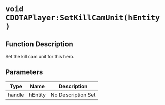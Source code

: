 # `void CDOTAPlayer:SetKillCamUnit(hEntity )`
## Function Description
Set the kill cam unit for this hero.
## Parameters
Type|Name|Description
--|--|--
handle|hEntity|No Description Set
